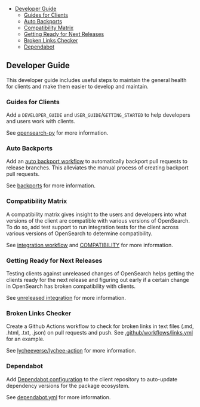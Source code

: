 - [Developer Guide](#developer-guide)
  - [Guides for Clients](#guides-for-clients)
  - [Auto Backports](#auto-backports)
  - [Compatibility Matrix](#compatibility-matrix)
  - [Getting Ready for Next Releases](#getting-ready-for-next-releases)
  - [Broken Links Checker](#broken-links-checker)
  - [Dependabot](#dependabot)

## Developer Guide

This developer guide includes useful steps to maintain the general health for clients and make them easier to develop and maintain.

### Guides for Clients

Add a `DEVELOPER_GUIDE` and `USER_GUIDE`/`GETTING_STARTED` to help developers and users work with clients.

See [opensearch-py](https://github.com/opensearch-project/opensearch-py) for more information.

### Auto Backports

Add an [auto backport workflow](https://github.com/opensearch-project/opensearch-java/blob/main/.github/workflows/backport.yml) to automatically backport pull requests to release branches. This alleviates the manual process of creating backport pull requests.

See [backports](WORKFLOWS.md#managing-backports) for more information.

### Compatibility Matrix

A compatibility matrix gives insight to the users and developers into what versions of the client are compatible with various versions of OpenSearch. To do so, add test support to run integration tests for the client across various versions of OpenSearch to determine compatibility.

See [integration workflow](https://github.com/opensearch-project/opensearch-java/blob/main/.github/workflows/test-integration.yml) and [COMPATIBILITY](https://github.com/opensearch-project/opensearch-java/blob/main/COMPATIBILITY.md) for more information.

### Getting Ready for Next Releases

Testing clients against unreleased changes of OpenSearch helps getting the clients ready for the next release and figuring out early if a certain change in OpenSearch has broken compatibility with clients.

See [unreleased integration](https://github.com/opensearch-project/opensearch-java/blob/main/.github/workflows/test-integration-unreleased.yml) for more information.

### Broken Links Checker

Create a Github Actions workflow to check for broken links in text files (.md, .html, .txt, .json) on pull requests and push. See [.github/workflows/links.yml](.github/workflows/links.yml) for an example.

See [lycheeverse/lychee-action](https://github.com/lycheeverse/lychee-action) for more information.

### Dependabot

Add [Dependabot configuration](https://docs.github.com/en/code-security/dependabot/dependabot-version-updates/configuration-options-for-the-dependabot.yml-file) to the client repository to auto-update dependency versions for the package ecosystem.

See [dependabot.yml](https://github.com/opensearch-project/opensearch-java/blob/main/.github/dependabot.yml) for more information.